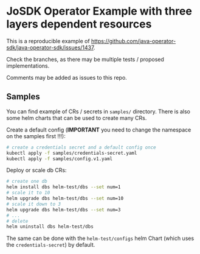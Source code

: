 # JoSDK Operator Example with three layers dependent resources

This is a reproducible example of https://github.com/java-operator-sdk/java-operator-sdk/issues/1437.

Check the branches, as there may be multiple tests / proposed implementations.

Comments may be added as issues to this repo.

## Samples

You can find example of CRs / secrets in `samples/` directory.
There is also some helm charts that can be used to create many CRs.

Create a default config (**IMPORTANT** you need to change the namespace on the samples first !!!):
```bash
# create a credentials secret and a default config once
kubectl apply -f samples/credentials-secret.yaml
kubectl apply -f samples/config.v1.yaml
```

Deploy or scale db CRs:
```bash
# create one db
helm install dbs helm-test/dbs --set num=1
# scale it to 10
helm upgrade dbs helm-test/dbs --set num=10
# scale it down to 3
helm upgrade dbs helm-test/dbs --set num=3
# ...
# delete
helm uninstall dbs helm-test/dbs
```

The same can be done with the `helm-test/configs` helm Chart (which uses the `credentials-secret`) by default.
